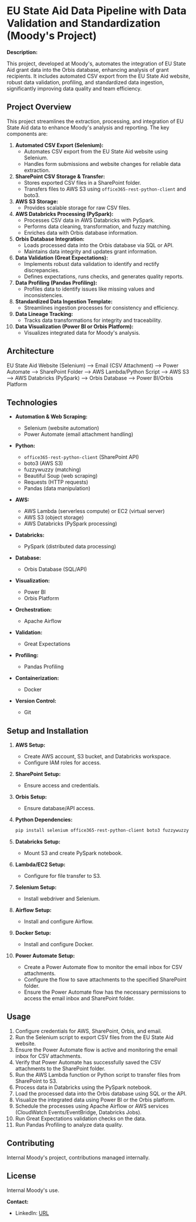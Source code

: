 # EU State Aid Data Pipeline with Data Validation and Standardization (Moody's Project)

**Description:**

This project, developed at Moody's, automates the integration of EU State Aid grant data into the Orbis database, enhancing analysis of grant recipients. It includes automated CSV export from the EU State Aid website, robust data validation, profiling, and standardized data ingestion, significantly improving data quality and team efficiency.

## Project Overview

This project streamlines the extraction, processing, and integration of EU State Aid data to enhance Moody's analysis and reporting. The key components are:

1.  **Automated CSV Export (Selenium):**
    * Automates CSV export from the EU State Aid website using Selenium.
    * Handles form submissions and website changes for reliable data extraction.
2.  **SharePoint CSV Storage & Transfer:**
    * Stores exported CSV files in a SharePoint folder.
    * Transfers files to AWS S3 using `office365-rest-python-client` and boto3.
3.  **AWS S3 Storage:**
    * Provides scalable storage for raw CSV files.
4.  **AWS Databricks Processing (PySpark):**
    * Processes CSV data in AWS Databricks with PySpark.
    * Performs data cleaning, transformation, and fuzzy matching.
    * Enriches data with Orbis database information.
5.  **Orbis Database Integration:**
    * Loads processed data into the Orbis database via SQL or API.
    * Maintains data integrity and updates grant information.
6.  **Data Validation (Great Expectations):**
    * Implements robust data validation to identify and rectify discrepancies.
    * Defines expectations, runs checks, and generates quality reports.
7.  **Data Profiling (Pandas Profiling):**
    * Profiles data to identify issues like missing values and inconsistencies.
8.  **Standardized Data Ingestion Template:**
    * Streamlines ingestion processes for consistency and efficiency.
9.  **Data Lineage Tracking:**
    * Tracks data transformations for integrity and traceability.
10. **Data Visualization (Power BI or Orbis Platform):**
    * Visualizes integrated data for Moody's analysis.

## Architecture

EU State Aid Website (Selenium) --> Email (CSV Attachment) --> Power Automate --> SharePoint Folder --> AWS Lambda/Python Script --> AWS S3 --> AWS Databricks (PySpark) --> Orbis Database --> Power BI/Orbis Platform

## Technologies

* **Automation & Web Scraping:**
    * Selenium (website automation)
    * Power Automate (email attachment handling)

* **Python:**
    * `office365-rest-python-client` (SharePoint API)
    * boto3 (AWS S3)
    * fuzzywuzzy (matching)
    * Beautiful Soup (web scraping)
    * Requests (HTTP requests)
    * Pandas (data manipulation)

* **AWS:**
    * AWS Lambda (serverless compute) or EC2 (virtual server)
    * AWS S3 (object storage)
    * AWS Databricks (PySpark processing)

* **Databricks:**
    * PySpark (distributed data processing)

* **Database:**
    * Orbis Database (SQL/API)

* **Visualization:**
    * Power BI
    * Orbis Platform

* **Orchestration:**
    * Apache Airflow

* **Validation:**
    * Great Expectations

* **Profiling:**
    * Pandas Profiling

* **Containerization:**
    * Docker

* **Version Control:**
    * Git

## Setup and Installation

1.  **AWS Setup:**
    * Create AWS account, S3 bucket, and Databricks workspace.
    * Configure IAM roles for access.

2.  **SharePoint Setup:**
    * Ensure access and credentials.

3.  **Orbis Setup:**
    * Ensure database/API access.

4.  **Python Dependencies:**

    ```bash
    pip install selenium office365-rest-python-client boto3 fuzzywuzzy great_expectations pandas_profiling
    ```

5.  **Databricks Setup:**
    * Mount S3 and create PySpark notebook.

6.  **Lambda/EC2 Setup:**
    * Configure for file transfer to S3.

7.  **Selenium Setup:**
    * Install webdriver and Selenium.

8.  **Airflow Setup:**
    * Install and configure Airflow.

9.  **Docker Setup:**
    * Install and configure Docker.

10. **Power Automate Setup:**
    * Create a Power Automate flow to monitor the email inbox for CSV attachments.
    * Configure the flow to save attachments to the specified SharePoint folder.
    * Ensure the Power Automate flow has the necessary permissions to access the email inbox and SharePoint folder.

## Usage

1.  Configure credentials for AWS, SharePoint, Orbis, and email.
2.  Run the Selenium script to export CSV files from the EU State Aid website.
3.  Ensure the Power Automate flow is active and monitoring the email inbox for CSV attachments.
4.  Verify that Power Automate has successfully saved the CSV attachments to the SharePoint folder.
5.  Run the AWS Lambda function or Python script to transfer files from SharePoint to S3.
6.  Process data in Databricks using the PySpark notebook.
7.  Load the processed data into the Orbis database using SQL or the API.
8.  Visualize the integrated data using Power BI or the Orbis platform.
9.  Schedule the processes using Apache Airflow or AWS services (CloudWatch Events/EventBridge, Databricks Jobs).
10. Run Great Expectations validation checks on the data.
11. Run Pandas Profiling to analyze data quality.

## Contributing

Internal Moody's project, contributions managed internally.

## License

Internal Moody's use.

**Contact:**

* LinkedIn: [URL](https://www.linkedin.com/in/kamalakarpeta/)
